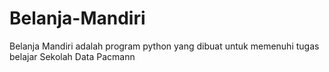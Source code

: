 # Belanja-Mandiri
Belanja Mandiri adalah program python yang dibuat untuk memenuhi tugas belajar Sekolah Data Pacmann
